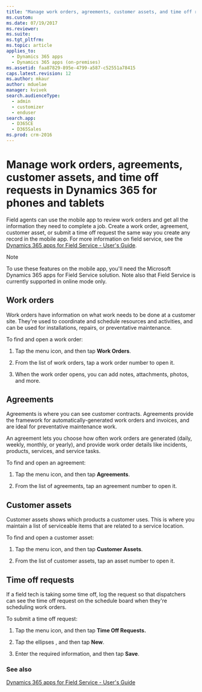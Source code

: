 ```yaml
---
title: "Manage work orders, agreements, customer assets, and time off requests in Dynamics 365 for phones and tablets | MicrosoftDocs"
ms.custom: 
ms.date: 07/19/2017
ms.reviewer: 
ms.suite: 
ms.tgt_pltfrm: 
ms.topic: article
applies_to: 
  - Dynamics 365 apps
  - Dynamics 365 apps (on-premises)
ms.assetid: faa87829-895e-4799-a587-c52551a78415
caps.latest.revision: 12
ms.author: mkaur
author: mduelae
manager: kvivek
search.audienceType: 
  - admin
  - customizer
  - enduser
search.app: 
  - D365CE
  - D365Sales
ms.prod: crm-2016
---
```

# Manage work orders, agreements, customer assets, and time off requests in Dynamics 365 for phones and tablets

Field agents can use the mobile app to review work orders and get all the information they need to complete a job. Create a work order, agreement, customer asset, or submit a time off request the same way you create any record in the mobile app.  For more information on field service, see the [Dynamics 365 apps for Field Service - User's Guide](../../../../field-service/user-guide.md).  
  
> [!NOTE]
>  To use these features on the mobile app, you'll need the Microsoft Dynamics 365 apps for Field Service solution. Note also that Field Service is currently supported in online mode only.  
  
## Work orders  
 Work orders have information on what work needs to be done at a customer site. They're used to coordinate and schedule resources and activities, and can be used for installations, repairs, or preventative maintenance.  
  
 To find and open a work order:  
  
1.  Tap the menu icon, and then tap **Work Orders**.  
  
2.  From the list of work orders, tap a work order number to open it.  
  
3.  When the work order opens, you can add notes, attachments, photos, and more.  
  
## Agreements  
 Agreements is where you can see customer contracts. Agreements provide the framework for automatically-generated work orders and invoices, and are ideal for preventative maintenance work.  
  
 An agreement lets you choose how often work orders are generated (daily, weekly, monthly, or yearly), and provide work order details like incidents, products, services, and service tasks.  
  
 To find and open an agreement:  
  
1.  Tap the menu icon, and then tap **Agreements**.  
  
2.  From the list of agreements, tap an agreement number to open it.  
  
## Customer assets  
 Customer assets shows which products a customer uses. This is where you maintain a list of serviceable items that are related to a service location.  
  
 To find and open a customer asset:  
  
1.  Tap the menu icon, and then tap **Customer Assets**.  
  
2.  From the list of customer assets, tap an asset number to open it.  
  
## Time off requests  
 If a field tech is taking some time off, log the request so that dispatchers can see the time off request on the schedule board when they're scheduling work orders.  
  
 To submit a time off request:  
  
1.  Tap the menu icon, and then tap **Time Off Requests.**  
  
2.  Tap the ellipses  , and then tap **New**.  
  
3.  Enter the required information, and  then tap **Save**.  
  
### See also  
 [Dynamics 365 apps for Field Service - User's Guide](../../../../field-service/user-guide.md)
